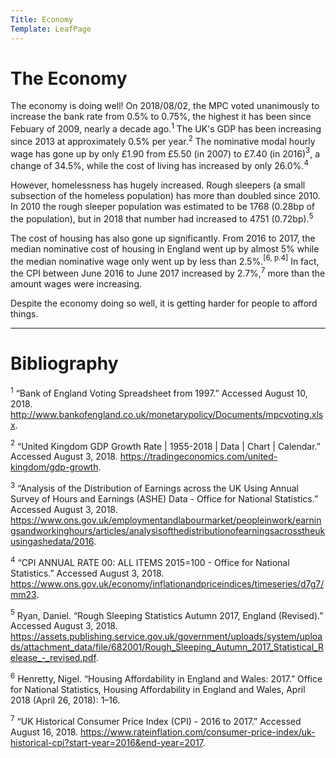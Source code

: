 ```yaml
---
Title: Economy
Template: LeafPage
---
```


# The Economy

The economy is doing well! On 2018/08/02, the MPC voted unanimously to increase the bank rate from 0.5% to 0.75%, the highest it has been since Febuary of 2009, nearly a decade ago.$^1$ The UK's GDP has been increasing since 2013 at approximately 0.5% per year.$^2$ The nominative modal hourly wage has gone up by only £1.90 from £5.50 (in 2007) to £7.40 (in 2016)$^3$, a change of 34.5%, while the cost of living has increased by only 26.0%.$^4$

However, homelessness has hugely increased. Rough sleepers (a small subsection of the homeless population) has more than doubled since 2010. In 2010 the rough sleeper population was estimated to be 1768 (0.28bp of the population), but in 2018 that number had increased to 4751 (0.72bp).$^5$

The cost of housing has also gone up significantly. From 2016 to 2017, the median nominative cost of housing in England went up by almost 5% while the median nominative wage only went up by less than 2.5%.$^{[6\text{, p.4}]}$ In fact, the CPI between June 2016 to June 2017 increased by 2.7%,$^7$ more than the amount wages were increasing.

Despite the economy doing so well, it is getting harder for people to afford things.

---
# Bibliography

$^1$ “Bank of England Voting Spreadsheet from 1997.” Accessed August 10, 2018. http://www.bankofengland.co.uk/monetarypolicy/Documents/mpcvoting.xlsx.

$^2$ “United Kingdom GDP Growth Rate | 1955-2018 | Data | Chart | Calendar.” Accessed August 3, 2018. https://tradingeconomics.com/united-kingdom/gdp-growth.

$^3$ “Analysis of the Distribution of Earnings across the UK Using Annual Survey of Hours and Earnings (ASHE) Data - Office for National Statistics.” Accessed August 3, 2018. https://www.ons.gov.uk/employmentandlabourmarket/peopleinwork/earningsandworkinghours/articles/analysisofthedistributionofearningsacrosstheukusingashedata/2016.

$^4$ “CPI ANNUAL RATE 00: ALL ITEMS 2015=100 - Office for National Statistics.” Accessed August 3, 2018. https://www.ons.gov.uk/economy/inflationandpriceindices/timeseries/d7g7/mm23.

$^5$ Ryan, Daniel. “Rough Sleeping Statistics Autumn 2017, England (Revised).” Accessed August 3, 2018. https://assets.publishing.service.gov.uk/government/uploads/system/uploads/attachment_data/file/682001/Rough_Sleeping_Autumn_2017_Statistical_Release_-_revised.pdf.

$^6$ Henretty, Nigel. “Housing Affordability in England and Wales: 2017.” Office for National Statistics, Housing Affordability in England and Wales, April 2018 (April 26, 2018): 1–16.

$^7$ “UK Historical Consumer Price Index (CPI) - 2016 to 2017.” Accessed August 16, 2018. https://www.rateinflation.com/consumer-price-index/uk-historical-cpi?start-year=2016&end-year=2017.
